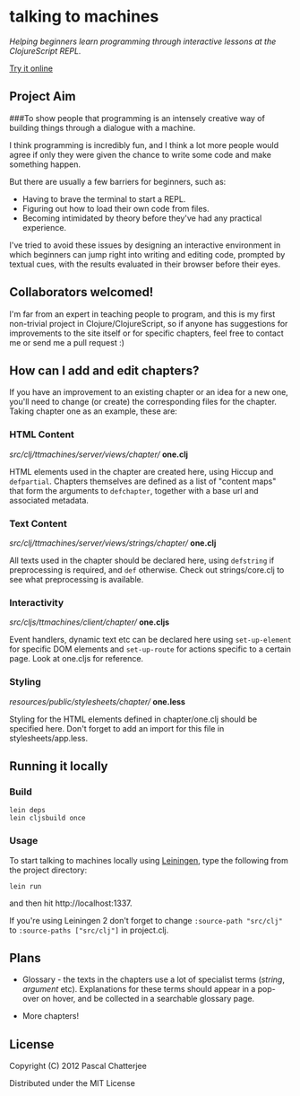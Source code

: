 # talking to machines

*Helping beginners learn programming through interactive lessons at the ClojureScript REPL.*

[Try it online](http://talkingtomachines.org)

## Project Aim

###To show people that programming is an intensely creative way of building things through a dialogue with a machine.

I think programming is incredibly fun, and I think a lot more people would agree if only they were given the chance to write some code and make something happen.

But there are usually a few barriers for beginners, such as:

* Having to brave the terminal to start a REPL.
* Figuring out how to load their own code from files.
* Becoming intimidated by theory before they've had any practical experience.

I've tried to avoid these issues by designing an interactive environment in which beginners can jump right into writing and editing code, prompted by textual cues, with the results evaluated in their browser before their eyes.

## Collaborators welcomed!

I'm far from an expert in teaching people to program, and this is my first non-trivial project in Clojure/ClojureScript, so if anyone has suggestions for improvements to the site itself or for specific chapters, feel free to contact me or send me a pull request :)

## How can I add and edit chapters?

If you have an improvement to an existing chapter or an idea for a new one, you'll need to change (or create) the corresponding files for the chapter. Taking chapter one as an example, these are:

### HTML Content 

*src/clj/ttmachines/server/views/chapter/* **one.clj**

HTML elements used in the chapter are created here, using Hiccup and `defpartial`. Chapters themselves are defined as 
a list of "content maps" that form the arguments to `defchapter`, together with a base url and associated metadata.

### Text Content 

*src/clj/ttmachines/server/views/strings/chapter/* **one.clj**

All texts used in the chapter should be declared here, using `defstring` if preprocessing is required, and `def` otherwise.
Check out strings/core.clj to see what preprocessing is available.

### Interactivity

*src/cljs/ttmachines/client/chapter/* **one.cljs**

Event handlers, dynamic text etc can be declared here using `set-up-element` for specific DOM elements and `set-up-route` for actions specific to a certain page. Look at one.cljs for reference. 

### Styling

*resources/public/stylesheets/chapter/* **one.less**

Styling for the HTML elements defined in chapter/one.clj should be specified here. Don't forget to add an import for this file in stylesheets/app.less.

## Running it locally

### Build

    lein deps
    lein cljsbuild once

### Usage

To start talking to machines locally using [Leiningen](https://github.com/technomancy/leiningen), type the following from the project directory:

    lein run
    
and then hit http://localhost:1337.

If you're using Leiningen 2 don't forget to change `:source-path "src/clj"` to `:source-paths ["src/clj"]` in project.clj.

## Plans

* Glossary - the texts in the chapters use a lot of specialist terms (*string*, *argument* etc). Explanations for these terms should appear in a pop-over on hover, and be collected in a searchable glossary page.
                                                                                         
* More chapters!

## License

Copyright (C) 2012 Pascal Chatterjee

Distributed under the MIT License
